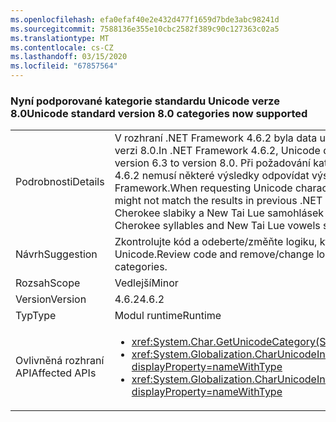 ```yaml
---
ms.openlocfilehash: efa0efaf40e2e432d477f1659d7bde3abc98241d
ms.sourcegitcommit: 7588136e355e10cbc2582f389c90c127363c02a5
ms.translationtype: MT
ms.contentlocale: cs-CZ
ms.lasthandoff: 03/15/2020
ms.locfileid: "67857564"
---
```

### <a name="unicode-standard-version-80-categories-now-supported"></a><span data-ttu-id="c33cd-101">Nyní podporované kategorie standardu Unicode verze 8.0</span><span class="sxs-lookup"><span data-stu-id="c33cd-101">Unicode standard version 8.0 categories now supported</span></span>

|   |   |
|---|---|
|<span data-ttu-id="c33cd-102">Podrobnosti</span><span class="sxs-lookup"><span data-stu-id="c33cd-102">Details</span></span>|<span data-ttu-id="c33cd-103">V rozhraní .NET Framework 4.6.2 byla data unicode upgradována z unicode standard verze 6.3 na verzi 8.0.</span><span class="sxs-lookup"><span data-stu-id="c33cd-103">In .NET Framework 4.6.2, Unicode data has been upgraded from Unicode Standard version 6.3 to version 8.0.</span></span>  <span data-ttu-id="c33cd-104">Při požadování kategorií znaků Unicode v rozhraní .NET Framework 4.6.2 nemusí některé výsledky odpovídat výsledkům v předchozích verzích rozhraní .NET Framework.</span><span class="sxs-lookup"><span data-stu-id="c33cd-104">When requesting Unicode character categories in .NET Framework 4.6.2, some results might not match the results in previous .NET Framework versions.</span></span>  <span data-ttu-id="c33cd-105">Tato změna se týká především Cherokee slabiky a New Tai Lue samohlásek znamení a tón značky.</span><span class="sxs-lookup"><span data-stu-id="c33cd-105">This change mostly affects Cherokee syllables and New Tai Lue vowels signs and tone marks.</span></span>|
|<span data-ttu-id="c33cd-106">Návrh</span><span class="sxs-lookup"><span data-stu-id="c33cd-106">Suggestion</span></span>|<span data-ttu-id="c33cd-107">Zkontrolujte kód a odeberte/změňte logiku, která závisí na pevně zakódovaných kategoriích znaků Unicode.</span><span class="sxs-lookup"><span data-stu-id="c33cd-107">Review code and remove/change logic that depends on hard-coded Unicode character categories.</span></span>|
|<span data-ttu-id="c33cd-108">Rozsah</span><span class="sxs-lookup"><span data-stu-id="c33cd-108">Scope</span></span>|<span data-ttu-id="c33cd-109">Vedlejší</span><span class="sxs-lookup"><span data-stu-id="c33cd-109">Minor</span></span>|
|<span data-ttu-id="c33cd-110">Version</span><span class="sxs-lookup"><span data-stu-id="c33cd-110">Version</span></span>|<span data-ttu-id="c33cd-111">4.6.2</span><span class="sxs-lookup"><span data-stu-id="c33cd-111">4.6.2</span></span>|
|<span data-ttu-id="c33cd-112">Typ</span><span class="sxs-lookup"><span data-stu-id="c33cd-112">Type</span></span>|<span data-ttu-id="c33cd-113">Modul runtime</span><span class="sxs-lookup"><span data-stu-id="c33cd-113">Runtime</span></span>|
|<span data-ttu-id="c33cd-114">Ovlivněná rozhraní API</span><span class="sxs-lookup"><span data-stu-id="c33cd-114">Affected APIs</span></span>|<ul><li><xref:System.Char.GetUnicodeCategory(System.Char)?displayProperty=nameWithType></li><li><xref:System.Globalization.CharUnicodeInfo.GetUnicodeCategory(System.Char)?displayProperty=nameWithType></li><li><xref:System.Globalization.CharUnicodeInfo.GetUnicodeCategory(System.String,System.Int32)?displayProperty=nameWithType></li></ul>|

